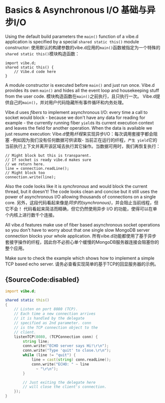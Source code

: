 # Basics & Asynchronous I/O 基础与异步I/O

Using the default build parameters the `main()`
function of a vibe.d application is specified
by a special `shared static this()` module
constructor:
使用默认的构建参数的vibe.d应用的`main()`函数被指定为一个特殊的`shared static this()`模块构造函数：

    import vibe.d;
    shared static this() {
        // Vibe.d code here
    }

A module constructor is executed
before `main()` and just run once. Vibe.d provides
its own `main()` and hides all the event loop and
housekeeping stuff from the user code.
模块构造函数在`main()`之前执行，且只执行一次。 Vibe.d提供自己的`main()`，并对用户代码隐藏所有事件循环和内务处理。

Vibe.d uses *fibers* to implement asynchronous I/O:
every time a call to socket would block - because we don't
have any data for reading for example - the currently
running fiber `yield`s its current execution
context and leaves the field for another
operation. When the data is available we just
resume execution:
Vibe.d使用*纤程*来实现异步I/O：每次调用套接字都会阻塞 -例如因为我们没有任何数据可供读取- 当前正在运行的纤程，`产生 yield`它的当前执行上下文并离开该区域去执行其它操作。当数据可用时，我们再恢复执行：

    // Might block but this is transparent.
    // If socket is ready vibe.d makes sure
    // we return here.
    line = connection.readLine();
    // Might block too
    connection.write(line);

Also the code looks like it is *synchronous* and
would block the current thread, but it doesn't!
The code looks clean and concise but it still
uses the power of asynchronous I/O allowing
thousands of connections on a single core.
另外，这段代码看起来像是*同步的(synchronous)*，并会阻止当前线程，但它不会！
代码看起来简洁而精确，但它仍然使用异步 I/O 的功能，使得可以在单个内核上进行数千个连接。

All vibe.d features make use of fiber based
asynchronous socket operations so you don't have
to worry about that one single slow MongoDB server connection
blocks your whole application.
所有vibe.d功能都使用了基于异步套接字操作的纤程，因此你不必担心单个缓慢的MongoDB服务器连接会阻塞你的整个应用。

Make sure to check the example which shows how
to implement a simple TCP based echo server.
请务必查看实现简单的基于TCP的回显服务器的示例。

## {SourceCode:disabled}

```d
import vibe.d;

shared static this()
{
    // Listen on port 8080 (TCP).
    // Each time a new connection arrives
    // it is handled by the delegate
    // specified as 2nd parameter. conn
    // is the TCP connection object to the
    // client.
    listenTCP(8080, (TCPConnection conn) {
        string line;
        conn.write("ECHO server says Hi!\r\n");
        conn.write("Type 'quit' to close.\r\n");
        while (line != "quit") {
            line = cast(string) conn.readLine();
            conn.write("ECHO: " ~ line
              ~ "\r\n");
        }

        // Just exiting the delegate here
        // will close the client's connection.
    });
}
```
